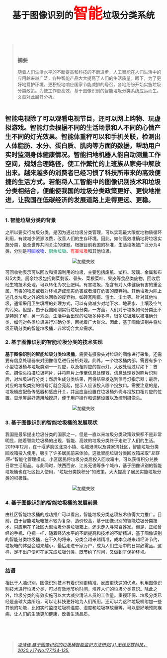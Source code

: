 # <center> 基于图像识别的<label style="font-family:楷体;font-size:47px;color:red">智能</label>垃圾分类系统 </center>
<br/>
<br/>

> <br/> 
> 
> ### 摘要 
> 随着人们生活水平的不断提高和科技的不断进步，人工智能在人们生活中的应用越来越广泛，各种智能产品大大提高了人们的生活质量。眼下，为了更好地爱护环境，更积极地响应国家节能减排的号召，各地纷纷开始实施垃圾分类政策。为使工作更高效，基于图像识别的智能垃圾分类系统应运而生。文章对此展开分析。
> <br/>

<br/>

<label style="font-family:楷体;font-size:20px">**智能电视除了可以观看电视节目，还可以网上购物、玩虚拟游戏。智能灯会根据不同的生活场景和人不同的心情产生不同的灯光效果。智能体重秤可以和手机关联，检测出人体脂肪、水分、蛋白质、肌肉等方面的数据，帮助用户实时监测身体健康情况。智能扫地机器人能自动测量工作空间，规划合理路径，使工作繁忙的上班族从家务中解放出来。越来越多的消费者已经习惯了科技所带来的高效便捷的生活方式。若能将人工智能中的图像识别技术和垃圾分类相结合，便能使我国的垃圾分类政策更好、更快地推进，让我国在低碳经济的发展道路上走得更远、更稳。**</label>

***

### 1. 智能垃圾分类的背景  
之所以要实行垃圾分类，是因为通过垃圾分类管理，可以实现最大限度地物质循环利用，有效减少资源浪费，改善人们的生存环境。因此，如何高效准确地将垃圾实施分类，是全世界共同关注的课题。根据目前我国的标准，生活垃圾被广泛分为4类，分别是<label style="color:#0000CC">可回收物</label>、<label style="color:#009966">厨余垃圾</label>、<label style="color:red">有害垃圾</label>和其他垃圾。  

<div align=center>  

![加载失败](https://p0.ssl.qhimgs1.com/sdr/400__/t0159b5e47946f3376a.jpg "分类垃圾桶")

</div>

可回收物表示可以回收和资源利用的垃圾，主要包括废纸、塑料、玻璃、金属和布料5大类。厨余垃圾包括剩菜剩饭、骨头、菜根菜叶、果皮等食品类废物，回收后经生物技术处理，可以转化为农业肥料。有害垃圾，指含有对人体健康有害的重金属、有毒的物质或者对环境造成现实危害或者潜在危害的废弃物。其他垃圾为除上述几类垃圾之外的难以回收的废弃物，如砖瓦陶瓷、渣土、尘土等。针对其他垃圾，通常采用卫生填埋的处理方式，可以有效减少对地下水、地表水、土壤及空气的污染。但是，由于我国刚刚实行垃圾分类，一方面，人们对于垃圾如何分类还不是特别了解，另一方面，生活中会出现的垃圾多种多样，很多垃圾难以被准确分类，如何对各类垃圾进行准确分类，困扰着广大群众。因此，基于图像识别并将垃圾正确分类的智能垃圾桶，非常切合大众需求。
### 2. 基于图像识别的智能垃圾分类的技术实现  
**基于图像识别的智能垃圾分类垃圾桶**，需要有摄像头对垃圾的图像进行采集，还需要有信息处理器来对图像信息进行分析处理。此外，一个垃圾桶内部，需要有多个小型垃圾桶与垃圾类别一一对应，以及相对应的提示灯。大致处理过程如下：首先，摄像头拍摄垃圾照片，并将照片上传至信息处理器，信息处理器对照片识别后，对垃圾进行分类；然后生成分类结果，再将结果发送到信号灯指示器；最后，对应的垃圾类别的信号灯就会亮起，提示人应该投入哪个投放口。需要注意的是，垃圾桶应配备传感器和感应开关，并且应当设置在垃圾桶外壳与投放口相对应的位置。显示屏最好选用触摸屏，便于用户操作和调整设置以及控制摄像头。  

<div align=center> 

![加载失败](https://img.99danji.com/uploadfile/2019/0703/20190703040752940.png "拍照识别")  

</div>  

### 3. 基于图像识别的智能垃圾桶的发展现状  
我国是最早提出垃圾分类的国家之一，但是一直以来垃圾分类政策效果都不是非常明显，随着智能垃圾桶的出现，智能、高效的垃圾分类终于走进了人们的生活。2019年12月，在十堰茅箭区北京小镇、名城港湾以及龚家湾社区，智能垃圾分类回收箱投入使用，吸引了许多居民前来体验。这批智能垃圾分类回收箱采取“_互联网+_”智能化管理模式，小区居民将垃圾分类后投入回收箱中，可以获得积分兑换日常生活用品。与此同时，陕西西安、江苏无锡等多个城市，基于图像识别的智能垃圾桶也在社区投入使用，“垃圾分类换积分”的政策，大大提高了居民实施垃圾分类的积极性。

<div align=center> 

![加载失败](https://img2.chinadaily.com.cn/images/201907/08/5d22d6d5a31058950191ab92.jpeg "垃圾分类现状")  

</div>  

### 4. 基于图像识别的智能垃圾桶的发展前景  
由社区智能垃圾桶的成功推广可以看出，智能垃圾分类这项技术值得大力推广。目前，由于智能垃圾箱技术较为复杂、造价较高，基于图像识别的智能垃圾分类技术，只应用在了社区大型垃圾分类垃圾箱上，还未走入寻常百姓家。但是，正如曾经的手机、电视一样，随着经济水平的不断提高和技术的不断精进，基于图像识别的智能分类垃圾桶，在不久的将来，分类会越来越精准，成本会越来越经济节约，垃圾箱的体型会越来越小，最后走进千家万户，成为人们生活中的日常必需品。这样，足不出户便可在家完成垃圾分类，既节约了时间，又做到了保护环境。

***

### 结语  
相比于人脑识别，图像识别技术有着识别更精准、反应更快速的优点。利用图像识别技术进行垃圾分类，可以有效地节约时间，培养人们的垃圾分类意识。除此之外，垃圾分类的有效实施可以大大减少清洁人员的工作量。重视环保、垃圾分类已经是全球大势所趋，可以让科技更好地为人们所用。还可以为这种垃圾桶附加一些其他的功能，比如实时监控垃圾桶温度、湿度和垃圾存放量等，可以更好地预防疾病，让人们的生活更加健康，改善生活品质。  

</br>
</br>
</br>

> [*凌诗佳.基于图像识别的垃圾桶智能监护方法研究[J].无线互联科技，2020,v.17;No.177,134-135.*](https://www.xzbu.com/8/view-15175484.htm)
